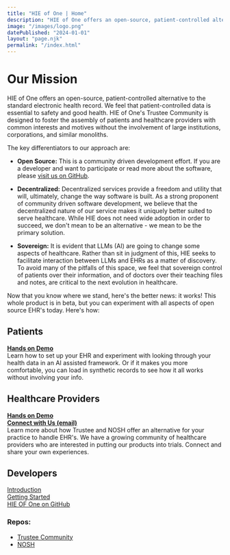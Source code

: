 ```yaml
---
title: "HIE of One | Home"
description: "HIE of One offers an open-source, patient-controlled alternative to the standard electronic health record."
image: "/images/logo.png"
datePublished: "2024-01-01"
layout: "page.njk"
permalink: "/index.html"
---
```


# Our Mission

HIE of One offers an open-source, patient-controlled alternative to the standard electronic health record. We feel that patient-controlled data is essential to safety and good health. HIE of One's Trustee Community is designed to foster the assembly of patients and healthcare providers with common interests and motives without the involvement of large institutions, corporations, and similar monoliths.

The key differentiators to our approach are:

- **Open Source:** This is a community driven development effort. If you are a developer and want to participate or read more about the software, please [visit us on GitHub](https://github.com/HIEofOne).

- **Decentralized:** Decentralized services provide a freedom and utility that will, ultimately, change the way software is built. As a strong proponent of community driven software development, we believe that the decentralized nature of our service makes it uniquely better suited to serve healthcare. While HIE does not need wide adoption in order to succeed, we don't mean to be an alternative - we mean to be the primary solution.

- **Sovereign:** It is evident that LLMs (AI) are going to change some aspects of healthcare. Rather than sit in judgment of this, HIE seeks to facilitate interaction between LLMs and EHRs as a matter of discovery. To avoid many of the pitfalls of this space, we feel that sovereign control of patients over their information, and of doctors over their teaching files and notes, are critical to the next evolution in healthcare.

Now that you know where we stand, here's the better news: it works! This whole product is in beta, but you can experiment with all aspects of open source EHR's today. Here's how:

## Patients

[**Hands on Demo**](/patient-demo/)  
Learn how to set up your EHR and experiment with looking through your health data in an AI assisted framework. Or if it makes you more comfortable, you can load in synthetic records to see how it all works without involving your info.

## Healthcare Providers

[**Hands on Demo**](/demo/)  
[**Connect with Us (email)**](mailto:hieofone.org)  
Learn more about how Trustee and NOSH offer an alternative for your practice to handle EHR's. We have a growing community of healthcare providers who are interested in putting our products into trials. Connect and share your own experiences.

## Developers

[Introduction](/developers/)  
[Getting Started](https://github.com/HIEofOne/Trustee-Community/blob/master/README.md)  
[HIE OF One on GitHub](https://github.com/HIEofOne)

### Repos:

- [Trustee Community](https://github.com/HIEofOne/Trustee-Community)
- [NOSH](https://github.com/shihjay2/nosh3)

